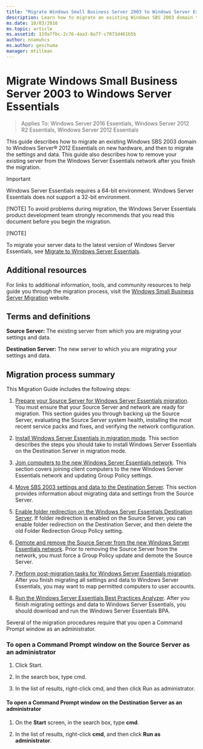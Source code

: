 ```yaml
---
title: "Migrate Windows Small Business Server 2003 to Windows Server Essentials"
description: Learn how to migrate an existing Windows SBS 2003 domain to Windows Server 2012 Essentials on new hardware, and then migrate the settings and data.
ms.date: 10/03/2016
ms.topic: article
ms.assetid: 119a7fbc-2c76-4aa3-8a7f-c7073d461b5b
author: nnamuhcs
ms.author: geschuma
manager: mtillman
---
```


# Migrate Windows Small Business Server 2003 to Windows Server Essentials

>Applies To: Windows Server 2016 Essentials, Windows Server 2012 R2 Essentials, Windows Server 2012 Essentials

This guide describes how to migrate an existing Windows SBS 2003 domain to  Windows Server&reg; 2012 Essentials on new hardware, and then to migrate the settings and data. This guide also describes how to remove your existing server from the  Windows Server Essentials network after you finish the migration.

> [!IMPORTANT]
>   Windows Server Essentials requires a 64-bit environment.  Windows Server Essentials does not support a 32-bit environment.
>
> [!NOTE]
>  To avoid problems during migration, the  Windows Server Essentials product development team strongly recommends that you read this document before you begin the migration.
>
> [!NOTE]
>
>  To migrate your server data to the latest version of Windows Server Essentials, see [Migrate to Windows Server Essentials](Migrate-from-Previous-Versions-to-Windows-Server-Essentials-or-Windows-Server-Essentials-Experience.md).


## Additional resources
 For links to additional information, tools, and community resources to help guide you through the migration process, visit the [Windows Small Business Server Migration](/previous-versions/windows/it-pro/windows-server-essentials-sbs/cc514417(v=msdn.10)) website.

## Terms and definitions
 **Source Server:** The existing server from which you are migrating your settings and data.

 **Destination Server:** The new server to which you are migrating your settings and data.

## Migration process summary
 This Migration Guide includes the following steps:


1.  [Prepare your Source Server for Windows Server Essentials migration](Prepare-your-Source-Server-for-Windows-Server-Essentials-migration.md).  You must ensure that your Source Server and network are ready for migration. This section guides you through backing up the Source Server, evaluating the Source Server system health, installing the most recent service packs and fixes, and verifying the network configuration.

2.  [Install Windows Server Essentials in migration mode](Install-Windows-Server-Essentials-in-migration-mode.md).  This section describes the steps you should take to install  Windows Server Essentials on the Destination Server in migration mode.

3.  [Join computers to the new Windows Server Essentials network](Join-computers-to-the-new-Windows-Server-Essentials-network.md).  This section covers joining client computers to the new  Windows Server Essentials network and updating Group Policy settings.

4.  [Move SBS 2003 settings and data to the Destination Server](./move-windows-sbs-2003-to-the-destination-server-for-migration.md).  This section provides information about migrating data and settings from the Source Server.

5.  [Enable folder redirection on the Windows Server Essentials Destination Server](Enable-folder-redirection-on-the-Windows-Server-Essentials-Destination-Server.md).  If folder redirection is enabled on the Source Server, you can enable folder redirection on the Destination Server, and then delete the old Folder Redirection Group Policy setting.

6.  [Demote and remove the Source Server from the new Windows Server Essentials network](Demote-and-remove-the-Source-Server-from-the-new-Windows-Server-Essentials-network.md).  Prior to removing the Source Server from the network, you must force a Group Policy update and demote the Source Server.

7.  [Perform post-migration tasks for Windows Server Essentials migration](Perform-post-migration-tasks-for-Windows-Server-Essentials-migration.md).  After you finish migrating all settings and data to  Windows Server Essentials, you may want to map permitted computers to user accounts.

8.  [Run the Windows Server Essentials Best Practices Analyzer](Run-the-Windows-Server-Essentials-Best-Practices-Analyzer.md).  After you finish migrating settings and data to  Windows Server Essentials, you should download and run the  Windows Server Essentials BPA.


 Several of the migration procedures require that you open a Command Prompt window as an administrator.

###  <a name="BKMK_OpenACommandPromptAsAdmin"></a> To open a Command Prompt window on the Source Server as an administrator

1.  Click Start.

2.  In the search box, type cmd.

3.  In the list of results, right-click cmd, and then click Run as administrator.

#### To open a Command Prompt window on the Destination Server as an administrator

1.  On the **Start** screen, in the search box, type **cmd**.

2.  In the list of results, right-click **cmd**, and then click **Run as administrator**.